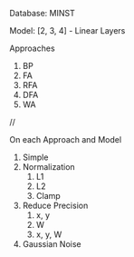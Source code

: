 Database: MINST

Model: [2, 3, 4] - Linear Layers

Approaches

1. BP
2. FA
3. RFA
4. DFA
5. WA

//

On each Approach and Model

1. Simple
2. Normalization
    1. L1
    2. L2
    3. Clamp
3. Reduce Precision
    1. x, y
    2. W
    3. x, y, W
4. Gaussian Noise